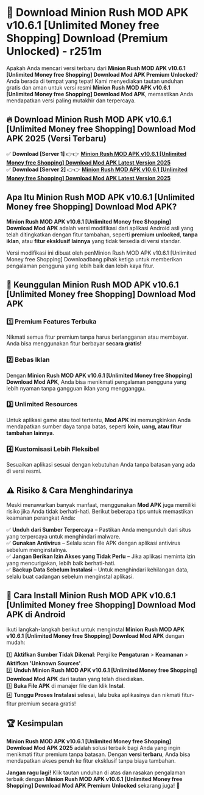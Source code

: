 # 🎯 Download Minion Rush MOD APK v10.6.1 [Unlimited Money free Shopping] Download (Premium Unlocked) -  r251m

Apakah Anda mencari versi terbaru dari **Minion Rush MOD APK v10.6.1 [Unlimited Money free Shopping] Download Mod APK Premium Unlocked**? Anda berada di tempat yang tepat! Kami menyediakan tautan unduhan gratis dan aman untuk versi resmi **Minion Rush MOD APK v10.6.1 [Unlimited Money free Shopping] Download Mod APK**, memastikan Anda mendapatkan versi paling mutakhir dan terpercaya.

## 🔥 Download Minion Rush MOD APK v10.6.1 [Unlimited Money free Shopping] Download Mod APK 2025 (Versi Terbaru)

✅ **Download [Server 1]** 👉👉 [**Minion Rush MOD APK v10.6.1 [Unlimited Money free Shopping] Download Mod APK Latest Version 2025**](https://momento.my/?title=Minion_Rush_MOD_APK_v10.6.1_[Unlimited_Money_free_Shopping]_Download)  
✅ **Download [Server 2]** 👉👉 [**Minion Rush MOD APK v10.6.1 [Unlimited Money free Shopping] Download Mod APK Latest Version 2025**](https://momento.my/?title=Minion_Rush_MOD_APK_v10.6.1_[Unlimited_Money_free_Shopping]_Download)  

## Apa Itu Minion Rush MOD APK v10.6.1 [Unlimited Money free Shopping] Download Mod APK?

**Minion Rush MOD APK v10.6.1 [Unlimited Money free Shopping] Download Mod APK** adalah versi modifikasi dari aplikasi Android asli yang telah ditingkatkan dengan fitur tambahan, seperti **premium unlocked**, **tanpa iklan**, atau **fitur eksklusif lainnya** yang tidak tersedia di versi standar.

Versi modifikasi ini dibuat oleh penMinion Rush MOD APK v10.6.1 [Unlimited Money free Shopping] Downloadbang pihak ketiga untuk memberikan pengalaman pengguna yang lebih baik dan lebih kaya fitur.

## 🎯 Keunggulan Minion Rush MOD APK v10.6.1 [Unlimited Money free Shopping] Download Mod APK

### 1️⃣ Premium Features Terbuka
Nikmati semua fitur premium tanpa harus berlangganan atau membayar. Anda bisa menggunakan fitur berbayar **secara gratis!**

### 2️⃣ Bebas Iklan
Dengan **Minion Rush MOD APK v10.6.1 [Unlimited Money free Shopping] Download Mod APK**, Anda bisa menikmati pengalaman pengguna yang lebih nyaman tanpa gangguan iklan yang mengganggu.

### 3️⃣ Unlimited Resources
Untuk aplikasi game atau tool tertentu, **Mod APK** ini memungkinkan Anda mendapatkan sumber daya tanpa batas, seperti **koin, uang, atau fitur tambahan lainnya**.

### 4️⃣ Kustomisasi Lebih Fleksibel
Sesuaikan aplikasi sesuai dengan kebutuhan Anda tanpa batasan yang ada di versi resmi.

## ⚠️ Risiko & Cara Menghindarinya

Meski menawarkan banyak manfaat, menggunakan **Mod APK** juga memiliki risiko jika Anda tidak berhati-hati. Berikut beberapa tips untuk memastikan keamanan perangkat Anda:

✅ **Unduh dari Sumber Terpercaya** – Pastikan Anda mengunduh dari situs yang terpercaya untuk menghindari malware.  
✅ **Gunakan Antivirus** – Selalu scan file APK dengan aplikasi antivirus sebelum menginstalnya.  
✅ **Jangan Berikan Izin Akses yang Tidak Perlu** – Jika aplikasi meminta izin yang mencurigakan, lebih baik berhati-hati.  
✅ **Backup Data Sebelum Instalasi** – Untuk menghindari kehilangan data, selalu buat cadangan sebelum menginstal aplikasi.

## 📌 Cara Install Minion Rush MOD APK v10.6.1 [Unlimited Money free Shopping] Download Mod APK di Android

Ikuti langkah-langkah berikut untuk menginstal **Minion Rush MOD APK v10.6.1 [Unlimited Money free Shopping] Download Mod APK** dengan mudah:

1️⃣ **Aktifkan Sumber Tidak Dikenal**: Pergi ke **Pengaturan** > **Keamanan** > **Aktifkan 'Unknown Sources'**.  
2️⃣ **Unduh Minion Rush MOD APK v10.6.1 [Unlimited Money free Shopping] Download Mod APK** dari tautan yang telah disediakan.  
3️⃣ **Buka File APK** di manajer file dan klik **Instal**.  
4️⃣ **Tunggu Proses Instalasi** selesai, lalu buka aplikasinya dan nikmati fitur-fitur premium secara gratis!

## 🏆 Kesimpulan

**Minion Rush MOD APK v10.6.1 [Unlimited Money free Shopping] Download Mod APK 2025** adalah solusi terbaik bagi Anda yang ingin menikmati fitur premium tanpa batasan. Dengan **versi terbaru**, Anda bisa mendapatkan akses penuh ke fitur eksklusif tanpa biaya tambahan.

**Jangan ragu lagi!** Klik tautan unduhan di atas dan rasakan pengalaman terbaik dengan **Minion Rush MOD APK v10.6.1 [Unlimited Money free Shopping] Download Mod APK Premium Unlocked** sekarang juga! 🚀

